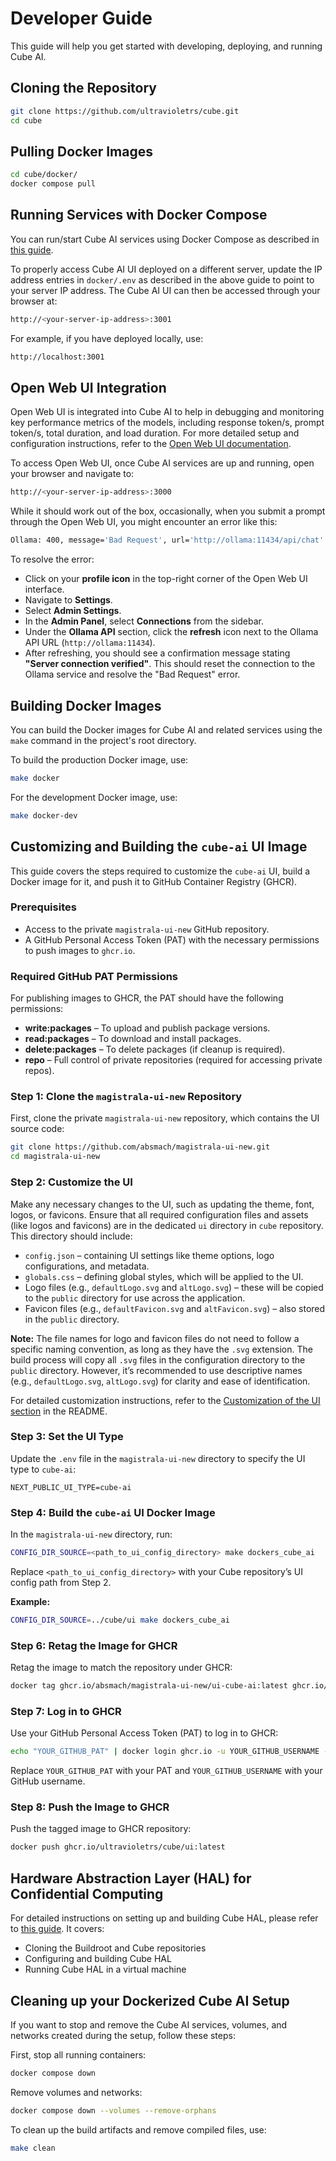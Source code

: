 # Developer Guide

This guide will help you get started with developing, deploying, and running Cube AI.

## Cloning the Repository

```bash
git clone https://github.com/ultravioletrs/cube.git
cd cube
```

## Pulling Docker Images

```bash
cd cube/docker/
docker compose pull
```

## Running Services with Docker Compose

You can run/start Cube AI services using Docker Compose as described in [this guide](https://github.com/ultravioletrs/cube/blob/main/hal/ubuntu/README.md).

To properly access Cube AI UI deployed on a different server, update the IP address entries in `docker/.env` as described in the above guide to point to your server IP address. The Cube AI UI can then be accessed through your browser at:

```bash
http://<your-server-ip-address>:3001
```

For example, if you have deployed locally, use:

```bash
http://localhost:3001
```

## Open Web UI Integration

Open Web UI is integrated into Cube AI to help in debugging and monitoring key performance metrics of the models, including response token/s, prompt token/s, total duration, and load duration. For more detailed setup and configuration instructions, refer to the [Open Web UI documentation](https://docs.openwebui.com/).

To access Open Web UI, once Cube AI services are up and running, open your browser and navigate to:

```bash
http://<your-server-ip-address>:3000
```

While it should work out of the box, occasionally, when you submit a prompt through the Open Web UI, you might encounter an error like this:

```bash
Ollama: 400, message='Bad Request', url='http://ollama:11434/api/chat'
```

To resolve the error:

- Click on your **profile icon** in the top-right corner of the Open Web UI interface.
- Navigate to **Settings**.
- Select **Admin Settings**.
- In the **Admin Panel**, select **Connections** from the sidebar.
- Under the **Ollama API** section, click the **refresh** icon next to the Ollama API URL (`http://ollama:11434`).
- After refreshing, you should see a confirmation message stating **"Server connection verified"**. This should reset the connection to the Ollama service and resolve the "Bad Request" error.

## Building Docker Images

You can build the Docker images for Cube AI and related services using the `make` command in the project's root directory.

To build the production Docker image, use:

```bash
make docker
```

For the development Docker image, use:

```bash
make docker-dev
```

## Customizing and Building the `cube-ai` UI Image

This guide covers the steps required to customize the `cube-ai` UI, build a Docker image for it, and push it to GitHub Container Registry (GHCR).

### Prerequisites

- Access to the private `magistrala-ui-new` GitHub repository.
- A GitHub Personal Access Token (PAT) with the necessary permissions to push images to `ghcr.io`.

### Required GitHub PAT Permissions

For publishing images to GHCR, the PAT should have the following permissions:

- **write:packages** – To upload and publish package versions.
- **read:packages** – To download and install packages.
- **delete:packages** – To delete packages (if cleanup is required).
- **repo** – Full control of private repositories (required for accessing private repos).

### Step 1: Clone the `magistrala-ui-new` Repository

First, clone the private `magistrala-ui-new` repository, which contains the UI source code:

```bash
git clone https://github.com/absmach/magistrala-ui-new.git
cd magistrala-ui-new
```

### Step 2: Customize the UI

Make any necessary changes to the UI, such as updating the theme, font, logos, or favicons. Ensure that all required configuration files and assets (like logos and favicons) are in the dedicated `ui` directory in `cube` repository. This directory should include:

- `config.json` – containing UI settings like theme options, logo configurations, and metadata.
- `globals.css` – defining global styles, which will be applied to the UI.
- Logo files (e.g., `defaultLogo.svg` and `altLogo.svg`) – these will be copied to the `public` directory for use across the application.
- Favicon files (e.g., `defaultFavicon.svg` and `altFavicon.svg`) – also stored in the `public` directory.

**Note:** The file names for logo and favicon files do not need to follow a specific naming convention, as long as they have the `.svg` extension. The build process will copy all `.svg` files in the configuration directory to the `public` directory. However, it’s recommended to use descriptive names (e.g., `defaultLogo.svg`, `altLogo.svg`) for clarity and ease of identification.

For detailed customization instructions, refer to the [Customization of the UI section](https://github.com/absmach/magistrala-ui-new/blob/bc3086526451a0247216ac81b4edb4b6f1e2bb02/README.md#customization-of-the-ui) in the README.

### Step 3: Set the UI Type

Update the `.env` file in the `magistrala-ui-new` directory to specify the UI type to `cube-ai`:

```env
NEXT_PUBLIC_UI_TYPE=cube-ai
```

### Step 4: Build the `cube-ai` UI Docker Image

In the `magistrala-ui-new` directory, run:

```bash
CONFIG_DIR_SOURCE=<path_to_ui_config_directory> make dockers_cube_ai
```

Replace `<path_to_ui_config_directory>` with your Cube repository’s UI config path from Step 2.

**Example:**

```bash
CONFIG_DIR_SOURCE=../cube/ui make dockers_cube_ai
```

### Step 6: Retag the Image for GHCR

Retag the image to match the repository under GHCR:

```bash
docker tag ghcr.io/absmach/magistrala-ui-new/ui-cube-ai:latest ghcr.io/ultravioletrs/cube/ui:latest
```

### Step 7: Log in to GHCR

Use your GitHub Personal Access Token (PAT) to log in to GHCR:

```bash
echo "YOUR_GITHUB_PAT" | docker login ghcr.io -u YOUR_GITHUB_USERNAME --password-stdin
```

Replace `YOUR_GITHUB_PAT` with your PAT and `YOUR_GITHUB_USERNAME` with your GitHub username.

### Step 8: Push the Image to GHCR

Push the tagged image to GHCR repository:

```bash
docker push ghcr.io/ultravioletrs/cube/ui:latest
```

## Hardware Abstraction Layer (HAL) for Confidential Computing

For detailed instructions on setting up and building Cube HAL, please refer to [this guide](https://github.com/ultravioletrs/cube/blob/main/hal/buildroot/README.md). It covers:

- Cloning the Buildroot and Cube repositories
- Configuring and building Cube HAL
- Running Cube HAL in a virtual machine

## Cleaning up your Dockerized Cube AI Setup

If you want to stop and remove the Cube AI services, volumes, and networks created during the setup, follow these steps:

First, stop all running containers:

```bash
docker compose down
```

Remove volumes and networks:

```bash
docker compose down --volumes --remove-orphans
```

To clean up the build artifacts and remove compiled files, use:

```bash
make clean
```
